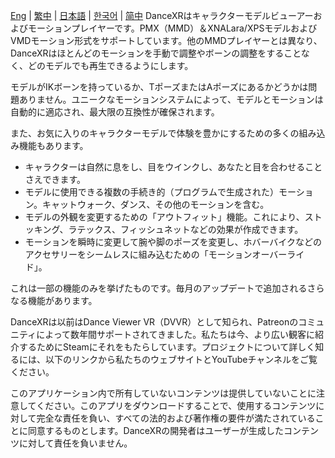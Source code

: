 [Eng](/dancexr/listing/steam) | [繁中](/tw/dancexr/listing/steam) | [日本語](/jp/dancexr/listing/steam) | [한국어](/kr/dancexr/listing/steam) | [简中](/zh/dancexr/listing/steam)
DanceXRはキャラクターモデルビューアーおよびモーションプレイヤーです。PMX（MMD）＆XNALara/XPSモデルおよびVMDモーション形式をサポートしています。他のMMDプレイヤーとは異なり、DanceXRはほとんどのモーションを手動で調整やボーンの調整をすることなく、どのモデルでも再生できるようにします。

モデルがIKボーンを持っているか、TポーズまたはAポーズにあるかどうかは問題ありません。ユニークなモーションシステムによって、モデルとモーションは自動的に適応され、最大限の互換性が確保されます。

また、お気に入りのキャラクターモデルで体験を豊かにするための多くの組み込み機能もあります。
* キャラクターは自然に息をし、目をウインクし、あなたと目を合わせることさえできます。
* モデルに使用できる複数の手続き的（プログラムで生成された）モーション。キャットウォーク、ダンス、その他のモーションを含む。
* モデルの外観を変更するための「アウトフィット」機能。これにより、ストッキング、ラテックス、フィッシュネットなどの効果が作成できます。
* モーションを瞬時に変更して腕や脚のポーズを変更し、ホバーバイクなどのアクセサリーをシームレスに組み込むための「モーションオーバーライド」。

これは一部の機能のみを挙げたものです。毎月のアップデートで追加されるさらなる機能があります。

DanceXRは以前はDance Viewer VR（DVVR）として知られ、Patreonのコミュニティによって数年間サポートされてきました。私たちは今、より広い観客に紹介するためにSteamにそれをもたらしています。プロジェクトについて詳しく知るには、以下のリンクから私たちのウェブサイトとYouTubeチャンネルをご覧ください。

このアプリケーション内で所有していないコンテンツは提供していないことに注意してください。このアプリをダウンロードすることで、使用するコンテンツに対して完全な責任を負い、すべての法的および著作権の要件が満たされていることに同意するものとします。DanceXRの開発者はユーザーが生成したコンテンツに対して責任を負いません。